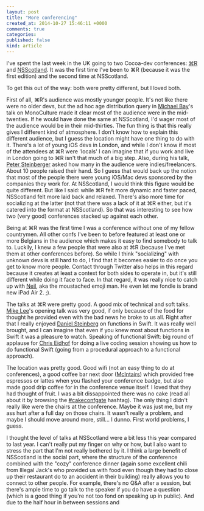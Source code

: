 ```yaml
---
layout: post
title: "More conferencing"
created_at: 2014-10-27 15:46:11 +0000
comments: true
categories:
published: false
kind: article
---
```


I've spent the last week in the UK going to two Cocoa-dev conferences: [⌘R](http://cmdrconf.com) and [NSScotland](http://nsscotland.com). It was the first time I've been to ⌘R (because it was the first edition) and the second time at NSScotland.

To get this out of the way: both were pretty different, but I loved both.

<!-- more -->

First of all, ⌘R's audience was mostly younger people. It's not like there were no older devs, but the ad hoc age distribution query in [Michael Bay](http://)'s talk on MonoCulture made it clear most of the audience were in the mid-twenties. If he would have done the same at NSScotland, I'd wager most of the audience would be in their mid-thirties. The fun thing is that this really gives I different kind of atmosphere. I don't know how to explain this different audience, but I guess the location might have one thing to do with it. There's a lot of young iOS devs in London, and while I don't know if most of the attendees at ⌘R were 'locals' I can imagine that if you work and live in London going to ⌘R isn't that much of a big step. Also, during his talk, [Peter Steinberger](http://) asked how many in the audience were indies/freelancers. About 10 people raised their hand. So I guess that would back up the notion that most of the people there were young iOS/Mac devs sponsored by the companies they work for. At NSScotland, I would think this figure would be quite different. But like I said: while ⌘R felt more dynamic and faster paced, NSScotland felt more laid back and relaxed. There's also more time for socializing at the latter (not that there was a lack of it at ⌘R either, but it's catered into the format at NSScotland). So that was interesting to see how two (very good) conferences stacked up against each other.

Being at ⌘R was the first time I was a conference without one of my fellow countrymen. All other confs I've been to before featured at least one or more Belgians in the audience which makes it easy to find somebody to talk to. Luckily, I knew a few people that were also at ⌘R (because I've met them at other conferences before). So while I think "socializing" with unknown devs is still hard to do, I find that it becomes easier to do once you get to know more people. Contact through Twitter also helps in this regard because it creates at least a context for both sides to operate in, but it's still different while doing it face to face. In that regard, it was really nice to catch up with [Neil](http://), aka the moustached emoji man. He even let me fondle is brand new iPad Air 2. ;).

The talks at ⌘R were pretty good. A good mix of technical and soft talks. [Mike Lee](http://twitter.com/bmf)'s opening talk was very good, if only because of the food for thought he provided even with the bad news he broke to us all. Right after that I really enjoyed [Daniel Steinberg](http://twitter.com/dimsumthinking) on functions in Swift. It was really well brought, and I can imagine that even if you knew most about functions in Swift it was a pleasure to watch. Speaking of functional Swift: big round of applause for [Chris Eidhof](http://twitter.com/chriseidhof) for doing a live coding session showing us how to do functional Swift (going from a procedural approach to a functional approach).

The location was pretty good. Good wifi (not an easy thing to do at conferences), a good coffee bar next door ([McIntairs](http://)) which provided free espressos or lattes when you flashed your conference badge, but also made good drip coffee for in the conference venue itself. I loved that they had thought of fruit. I was a bit dissappointed there was no cake (read all about it by browsing the [#cakeconfgate](http://) hashtag). The only thing I didn't really like were the chairs at the conference. Maybe it was just me, but my ass hurt after a full day on those chairs. It wasn't really a problem, and maybe I should move around more, still... I dunno. First world problems, I guess.

I thought the level of talks at NSScotland were a bit less this year compared to last year. I can't really put my finger on why or how, but I also want to stress the part that I'm not really bothered by it. I think a large benefit of NSScotland is the social part, where the structure of the conference combined with the "cozy" conference dinner (again some excellent chili from Illegal Jack's who provided us with food even though they had to close up their restaurant do to an accident in their building) really allows you to connect to other people. For example, there's no Q&A after a session, but there's ample time to go talk to the speaker if you do have a question (which is a good thing if you're not too fond on speaking up in public). And due to the half hour in between sessions and
